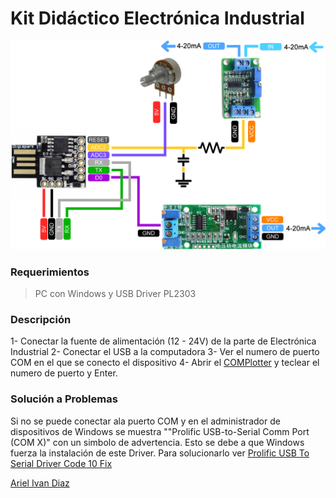# Kit Didáctico Electrónica Industrial


![Schema](https://github.com/arielivandiaz/Kit-Didactico-Electronica-Industrial/blob/master/img/kit.jpg?raw=true)

### Requerimientos

> PC con Windows y USB
> Driver PL2303



### Descripción 
1- Conectar la fuente de alimentación (12 - 24V) de la parte de Electrónica Industrial
2- Conectar el USB a la computadora
3- Ver el  numero de puerto COM en el que se conecto el dispositivo
4- Abrir el [COMPlotter](http://www.laguna.com.ar/COMPlotter/) y teclear el numero de puerto y Enter.


### Solución a Problemas
Si no se puede conectar ala puerto COM y en el administrador de dispositivos de Windows se muestra ""Prolific USB-to-Serial Comm Port (COM X)" con un simbolo de advertencia. Esto se debe a que Windows fuerza la instalación de este Driver. Para solucionarlo ver [Prolific USB To Serial Driver Code 10 Fix](http://radioaficion.com/news/prolific-usb-to-serial-driver-code-10-fix/)


[Ariel Ivan Diaz](https://arielivandiaz.com)

